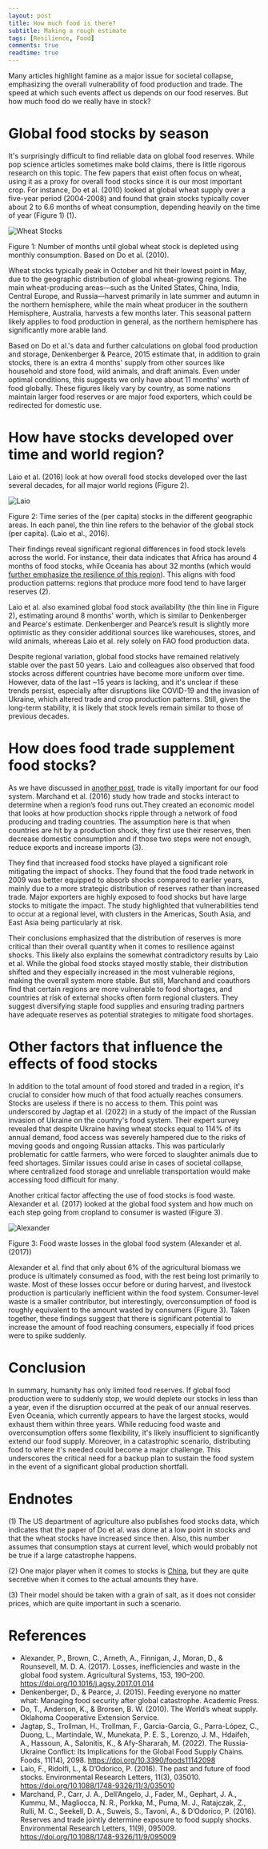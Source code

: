 ```yaml
---
layout: post
title: How much food is there?
subtitle: Making a rough estimate
tags: [Resilience, Food]
comments: true
readtime: true
---
```


Many articles highlight famine as a major issue for societal collapse, emphasizing the overall vulnerability of food production and trade. The speed at which such events affect us depends on our food reserves. But how much food do we really have in stock?

# Global food stocks by season

It's surprisingly difficult to find reliable data on global food reserves. While pop science articles sometimes make bold claims, there is little rigorous research on this topic. The few papers that exist often focus on wheat, using it as a proxy for overall food stocks since it is our most important crop. For instance, Do et al. (2010) looked at global wheat supply over a five-year period (2004-2008) and found that grain stocks typically cover about 2 to 6.6 months of wheat consumption, depending heavily on the time of year (Figure 1) (1). 


![Wheat Stocks](https://raw.githubusercontent.com/florianjehn/Societal_Collapse/main/assets/img/wheat_stocks.png)

Figure 1: Number of months until global wheat stock is depleted using monthly consumption. Based on Do et al. (2010). 

Wheat stocks typically peak in October and hit their lowest point in May, due to the geographic distribution of global wheat-growing regions. The main wheat-producing areas—such as the United States, China, India, Central Europe, and Russia—harvest primarily in late summer and autumn in the northern hemisphere, while the main wheat producer in the southern Hemisphere, Australia, harvests a few months later. This seasonal pattern likely applies to food production in general, as the northern hemisphere has significantly more arable land.

Based on Do et al.'s data and further calculations on global food production and storage,  Denkenberger & Pearce, 2015 estimate that, in addition to grain stocks, there is an extra 4 months' supply from other sources like household and store food, wild animals, and draft animals. Even under optimal conditions, this suggests we only have about 11 months' worth of food globally. These figures likely vary by country, as some nations maintain larger food reserves or are major food exporters, which could be redirected for domestic use.

# How have stocks developed over time and world region?

Laio et al. (2016) look at how overall food stocks developed over the last several decades, for all major world regions (Figure 2). 

![Laio](https://raw.githubusercontent.com/florianjehn/Societal_Collapse/main/assets/img/laio.jpg)

Figure 2: Time series of the (per capita) stocks in the different geographic areas. In each panel, the thin line refers to the behavior of the global stock (per capita). (Laio et al., 2016). 

Their findings reveal significant regional differences in food stock levels across the world. For instance, their data indicates that Africa has around 4 months of food stocks, while Oceania has about 32 months (which would [further emphasize the resilience of this region](https://florianjehn.github.io/Societal_Collapse/2024-03-04-where_to_stay/)). This aligns with food production patterns: regions that produce more food tend to have larger reserves (2).

Laio et al. also examined global food stock availability (the thin line in Figure 2), estimating around 8 months' worth, which is similar to Denkenberger and Pearce's estimate. Denkenberger and Pearce’s result is slightly more optimistic as they consider additional sources like warehouses, stores, and wild animals, whereas Laio et al. rely solely on FAO food production data.

Despite regional variation, global food stocks have remained relatively stable over the past 50 years. Laio and colleagues also observed that food stocks across different countries have become more uniform over time. However, data of the last ~15 years is lacking, and it's unclear if these trends persist, especially after disruptions like COVID-19 and the invasion of Ukraine, which altered trade and crop production patterns. Still, given the long-term stability, it is likely that stock levels remain similar to those of previous decades.

# How does food trade supplement food stocks?

As we have discussed in [another post](https://florianjehn.github.io/Societal_Collapse/2024-04-25-trade_collapse/), trade is vitally important for our food system. Marchand et al. (2016) study how trade and stocks interact to determine when a region’s food runs out.They created an economic model that looks at how production shocks ripple through a network of food producing and trading countries. The assumption here is that when countries are hit by a production shock, they first use their reserves, then decrease domestic consumption and if those two steps were not enough, reduce exports and increase imports (3). 

They find that increased food stocks have played a significant role mitigating the impact of shocks. They found that the food trade network in 2009 was better equipped to absorb shocks compared to earlier years, mainly due to a more strategic distribution of reserves rather than increased trade. Major exporters are highly exposed to food shocks but have large stocks to mitigate the impact. The study highlighted that vulnerabilities tend to occur at a regional level, with clusters in the Americas, South Asia, and East Asia being particularly at risk.

Their conclusions emphasized that the distribution of reserves is more critical than their overall quantity when it comes to resilience against shocks. This likely also explains the somewhat contradictory results by Laio et al. While the global food stocks stayed mostly stable, their distribution shifted and they especially increased in the most vulnerable regions, making the overall system more stable. But still, Marchand and coauthors find that certain regions are more vulnerable to food shortages, and countries at risk of external shocks often form regional clusters. They suggest diversifying staple food supplies and ensuring trading partners have adequate reserves as potential strategies to mitigate food shortages.

# Other factors that influence the effects of food stocks

In addition to the total amount of food stored and traded in a region, it's crucial to consider how much of that food actually reaches consumers. Stocks are useless if there is no access to them. This point was underscored by Jagtap et al. (2022) in a study of the impact of the Russian invasion of Ukraine on the country's food system. Their expert survey revealed that despite Ukraine having wheat stocks equal to 114% of its annual demand, food access was severely hampered due to the risks of moving goods and ongoing Russian attacks. This was particularly problematic for cattle farmers, who were forced to slaughter animals due to feed shortages. Similar issues could arise in cases of societal collapse, where centralized food storage and unreliable transportation would make accessing food difficult for many.

Another critical factor affecting the use of food stocks is food waste. Alexander et al. (2017) looked at the global food system and how much on each step going from cropland to consumer is wasted (Figure 3). 

![Alexander](https://raw.githubusercontent.com/florianjehn/Societal_Collapse/main/assets/img/alexander.jpg)

Figure 3: Food waste losses in the global food system (Alexander et al. (2017))

Alexander et al. find that only about 6% of the agricultural biomass we produce is ultimately consumed as food, with the rest being lost primarily to waste. Most of these losses occur before or during harvest, and livestock production is particularly inefficient within the food system. Consumer-level waste is a smaller contributor, but interestingly, overconsumption of food is roughly equivalent to the amount wasted by consumers (Figure 3). Taken together, these findings suggest that there is significant potential to increase the amount of food reaching consumers, especially if food prices were to spike suddenly.

# Conclusion

In summary, humanity has only limited food reserves. If global food production were to suddenly stop, we would deplete our stocks in less than a year, even if the disruption occurred at the peak of our annual reserves. Even Oceania, which currently appears to have the largest stocks, would exhaust them within three years. While reducing food waste and overconsumption offers some flexibility, it's likely insufficient to significantly extend our food supply. Moreover, in a catastrophic scenario, distributing food to where it's needed could become a major challenge. This underscores the critical need for a backup plan to sustain the food system in the event of a significant global production shortfall.


# Endnotes

(1) The US department of agriculture also publishes food stocks data, which indicates that the paper of Do et al. was done at a low point in stocks and that the wheat stocks have increased since then. Also, this number assumes that consumption stays at current level, which would probably not be true if a large catastrophe happens.

(2) One major player when it comes to stocks is [China](https://www.reuters.com/world/china/what-china-keeps-its-secretive-commodity-reserves-2021-08-05/), but they are quite secretive when it comes to the actual amounts they have. 

(3) Their model should be taken with a grain of salt, as it does not consider prices, which are quite important in such a scenario. 


# References

* Alexander, P., Brown, C., Arneth, A., Finnigan, J., Moran, D., & Rounsevell, M. D. A. (2017). Losses, inefficiencies and waste in the global food system. Agricultural Systems, 153, 190–200. https://doi.org/10.1016/j.agsy.2017.01.014
* Denkenberger, D., & Pearce, J. (2015). Feeding everyone no matter what: Managing food security after global catastrophe. Academic Press.
* Do, T., Anderson, K., & Brorsen, B. W. (2010). The World’s wheat supply. Oklahoma Cooperative Extension Service.
* Jagtap, S., Trollman, H., Trollman, F., Garcia-Garcia, G., Parra-López, C., Duong, L., Martindale, W., Munekata, P. E. S., Lorenzo, J. M., Hdaifeh, A., Hassoun, A., Salonitis, K., & Afy-Shararah, M. (2022). The Russia-Ukraine Conflict: Its Implications for the Global Food Supply Chains. Foods, 11(14), 2098. https://doi.org/10.3390/foods11142098
* Laio, F., Ridolfi, L., & D’Odorico, P. (2016). The past and future of food stocks. Environmental Research Letters, 11(3), 035010. https://doi.org/10.1088/1748-9326/11/3/035010
* Marchand, P., Carr, J. A., Dell’Angelo, J., Fader, M., Gephart, J. A., Kummu, M., Magliocca, N. R., Porkka, M., Puma, M. J., Ratajczak, Z., Rulli, M. C., Seekell, D. A., Suweis, S., Tavoni, A., & D’Odorico, P. (2016). Reserves and trade jointly determine exposure to food supply shocks. Environmental Research Letters, 11(9), 095009. https://doi.org/10.1088/1748-9326/11/9/095009




